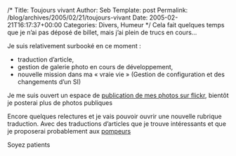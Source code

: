 /*
 Title: Toujours vivant
 Author: Seb
 Template: post
 Permalink: /blog/archives/2005/02/21/toujours-vivant
 Date: 2005-02-21T16:17:37+00:00
 Categories: Divers, Humeur
*/
Cela fait quelques temps que je n&rsquo;ai pas déposé de billet, mais j&rsquo;ai plein de trucs en cours&#8230;

<!--more-->

Je suis relativement surbooké en ce moment : 

*   traduction d&rsquo;article,
*   gestion de galerie photo en cours de développement,
*   nouvelle mission dans ma &laquo;&nbsp;vraie vie&nbsp;&raquo; (Gestion de configuration et des changements d&rsquo;un SI)

Je me suis ouvert un espace de [publication de mes photos sur flickr][1], bientôt je posterai plus de photos publiques

Encore quelques relectures et je vais pouvoir ouvrir une nouvelle rubrique traduction. Avec des traductions d&rsquo;articles que je trouve intéressants et que je proposerai probablement aux [pompeurs][2]

Soyez patients

 [1]: http://flickr.com/photos/z720 "Mes photos sur Flickr"
 [2]: http://www.pompage.net/ "Pompage.net : le webdesign puisé à la source"
